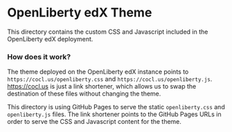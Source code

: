 # OpenLiberty edX Theme

This directory contains the custom CSS and Javascript included in the OpenLiberty edX deployment.

### How does it work?

The theme deployed on the OpenLiberty edX instance points to `https://cocl.us/openliberty.css` and `https://cocl.us/openliberty.js`. https://cocl.us is just a link shortener, which allows us to swap the destination of these files without changing the theme.

This directory is using GitHub Pages to serve the static `openliberty.css` and `openliberty.js` files. The link shortener points to the GitHub Pages URLs in order to serve the CSS and Javascript content for the theme.
